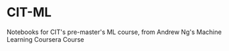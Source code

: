 # CIT-ML
 Notebooks for CIT's pre-master's ML course, from Andrew Ng's Machine Learning Coursera Course
